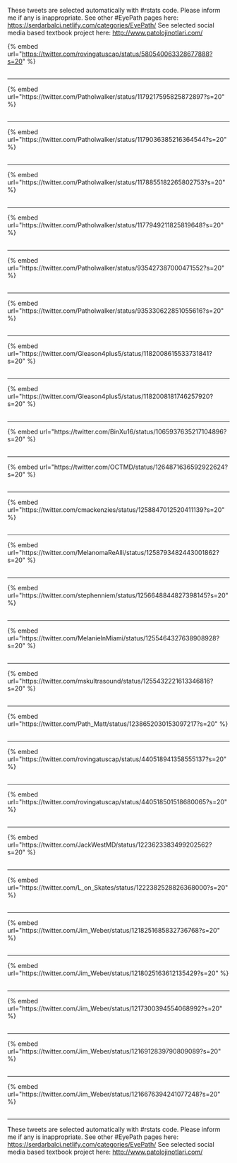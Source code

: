 

These tweets are selected automatically with #rstats code. Please inform me if any is inappropriate.
See other #EyePath pages here: https://serdarbalci.netlify.com/categories/EyePath/ 
See selected social media based textbook project here: http://www.patolojinotlari.com/

{% embed url="https://twitter.com/rovingatuscap/status/580540063328677888?s=20" %}<br>
<br>
<hr>
{% embed url="https://twitter.com/Patholwalker/status/1179217595825872897?s=20" %}<br>
<br>
<hr>
{% embed url="https://twitter.com/Patholwalker/status/1179036385216364544?s=20" %}<br>
<br>
<hr>
{% embed url="https://twitter.com/Patholwalker/status/1178855182265802753?s=20" %}<br>
<br>
<hr>
{% embed url="https://twitter.com/Patholwalker/status/1177949211825819648?s=20" %}<br>
<br>
<hr>
{% embed url="https://twitter.com/Patholwalker/status/935427387000471552?s=20" %}<br>
<br>
<hr>
{% embed url="https://twitter.com/Patholwalker/status/935330622851055616?s=20" %}<br>
<br>
<hr>
{% embed url="https://twitter.com/Gleason4plus5/status/1182008615533731841?s=20" %}<br>
<br>
<hr>
{% embed url="https://twitter.com/Gleason4plus5/status/1182008181746257920?s=20" %}<br>
<br>
<hr>
{% embed url="https://twitter.com/BinXu16/status/1065937635217104896?s=20" %}<br>
<br>
<hr>
{% embed url="https://twitter.com/OCTMD/status/1264871636592922624?s=20" %}<br>
<br>
<hr>
{% embed url="https://twitter.com/cmackenzies/status/1258847012520411139?s=20" %}<br>
<br>
<hr>
{% embed url="https://twitter.com/MelanomaReAlli/status/1258793482443001862?s=20" %}<br>
<br>
<hr>
{% embed url="https://twitter.com/stephenniem/status/1256648844827398145?s=20" %}<br>
<br>
<hr>
{% embed url="https://twitter.com/MelanieInMiami/status/1255464327638908928?s=20" %}<br>
<br>
<hr>
{% embed url="https://twitter.com/mskultrasound/status/1255432221613346816?s=20" %}<br>
<br>
<hr>
{% embed url="https://twitter.com/Path_Matt/status/1238652030153097217?s=20" %}<br>
<br>
<hr>
{% embed url="https://twitter.com/rovingatuscap/status/440518941358555137?s=20" %}<br>
<br>
<hr>
{% embed url="https://twitter.com/rovingatuscap/status/440518501518680065?s=20" %}<br>
<br>
<hr>
{% embed url="https://twitter.com/JackWestMD/status/1223623383499202562?s=20" %}<br>
<br>
<hr>
{% embed url="https://twitter.com/L_on_Skates/status/1222382528826368000?s=20" %}<br>
<br>
<hr>
{% embed url="https://twitter.com/Jim_Weber/status/1218251685832736768?s=20" %}<br>
<br>
<hr>
{% embed url="https://twitter.com/Jim_Weber/status/1218025163612135429?s=20" %}<br>
<br>
<hr>
{% embed url="https://twitter.com/Jim_Weber/status/1217300394554068992?s=20" %}<br>
<br>
<hr>
{% embed url="https://twitter.com/Jim_Weber/status/1216912839790809089?s=20" %}<br>
<br>
<hr>
{% embed url="https://twitter.com/Jim_Weber/status/1216676394241077248?s=20" %}<br>
<br>
<hr>


These tweets are selected automatically with #rstats code. Please inform me if any is inappropriate.
See other #EyePath pages here: https://serdarbalci.netlify.com/categories/EyePath/ 
See selected social media based textbook project here: http://www.patolojinotlari.com/
